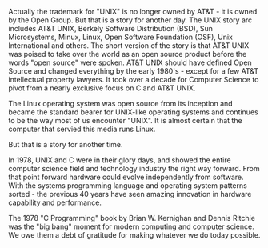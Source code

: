 Actually the trademark for "UNIX" is no longer owned by AT&T - it is owned by the Open Group.  But that is
a story for another day.  The UNIX story arc includes AT&T UNIX, Berkely Software Distribution (BSD),
Sun Microsystems, Minux, Linux, Open Software Foundation (OSF), Unix International and others.  The
short version of the story is that AT&T UNIX was poised to take over the world as an open source product
before the words "open source" were spoken.  AT&T UNIX should have defined Open Source and changed everything
by the early 1980's - except for a few AT&T intellectual property lawyers.  It took over a decade for Computer
Science to pivot from a nearly exclusive focus on C and AT&T UNIX.

The Linux operating system was open source from its inception and became the standard
bearer for UNIX-like operating systems and continues to be the way most of us encounter "UNIX".   It 
is almost certain that the computer that servied this media runs Linux.

But that is a story for another time.

In 1978, UNIX and C were in their glory days, and showed the entire computer science field and technology
industry the right way forward.   From that point forward hardware could evolve independently from software.
With the systems programming language and operating system patterns sorted - the previous 40 years have
seen amazing innovation in hardware capability and performance.

The 1978 "C Programming" book by Brian W. Kernighan and Dennis Ritchie was the "big bang" moment for modern
computing and computer science.   We owe them a debt of gratitude for making whatever we do today possible.

